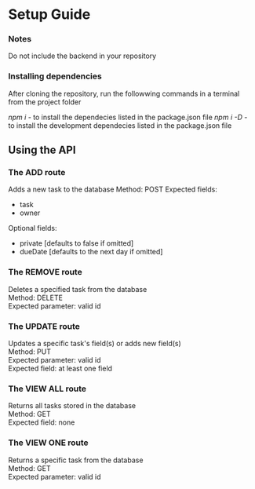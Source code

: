 # Setup Guide

### Notes
Do not include the backend in your repository


### Installing dependencies
After cloning the repository, run the followwing commands in a terminal from the project folder

*npm i* - to install the dependecies listed in the package.json file
*npm i -D* - to install the development dependecies listed in the package.json file

## Using the API
### The **ADD** route
Adds a new task to the database
Method: POST
Expected fields:
- task
- owner

Optional fields:
- private [defaults to false if omitted]
- dueDate [defaults to the next day if omitted]

### The **REMOVE** route
Deletes a specified task from the database\
Method: DELETE\
Expected parameter: valid id

### The **UPDATE** route
Updates a specific task's field(s) or adds new field(s)\
Method: PUT\
Expected parameter: valid id\
Expected field: at least one field

### The **VIEW ALL** route
Returns all tasks stored in the database\
Method: GET\
Expected field: none

### The **VIEW ONE** route
Returns a specific task from the database\
Method: GET\
Expected parameter: valid id